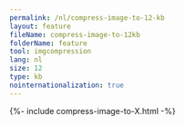 ```yaml
---
permalink: /nl/compress-image-to-12-kb
layout: feature
fileName: compress-image-to-12kb
folderName: feature
tool: imgcompression
lang: nl
size: 12
type: kb
nointernationalization: true
---
```

{%- include compress-image-to-X.html -%}       
